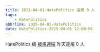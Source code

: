```yaml
---
title: 2025-04-01-HatePolitics 違規 0 人
tags:
    - HatePolitics
abbrlink: 2025-04-01-HatePolitics
date: HatePolitics-2025-04-01 12:00:00
---
```

HatePolitics 板 [板規連結](https://www.ptt.cc/bbs/HatePolitics/M.1617115262.A.D60.html)
昨天違規 0 人
